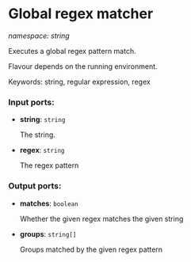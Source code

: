 # Global regex matcher

_namespace: string_

Executes a global regex pattern match.

Flavour depends on the running environment.

Keywords: string, regular expression, regex

### Input ports:

* __string__: ` string `

    The string.


* __regex__: ` string `

    The regex pattern

### Output ports:

* __matches__: ` boolean `

    Whether the given regex matches the given string


* __groups__: ` string[] `

    Groups matched by the given regex pattern

